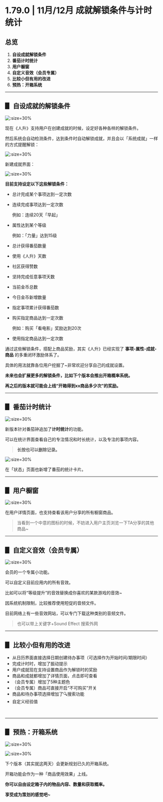 # 1.79.0 | 11月/12月 成就解锁条件与计时统计

## 总览

1. **自设成就解锁条件**
2. **番茄计时统计**
3. **用户橱窗**
4. **自定义音效（会员专属）**
5. **比较小但有用的改进**
6. **预热：开箱系统**

<!-- more -->

---

## ▋ 自设成就的解锁条件

![](_media/178-9/02.png ':size=30%')



现在《人升》支持用户在创建成就的时候，设定好各种各样的解锁条件。

然后系统会自动检测条件，达到条件时自动解锁成就，并且会以「系统成就」一样的方式提醒解锁：

![](_media/178-9/03.jpg ':size=30%')


新建成就界面：

![](_media/178-9/01.png ':size=30%')



**目前支持设定以下这些解锁条件：**

- 总计完成某个事项达到一定次数

- 连续完成事项达到一定次数

  例如：连续20天「早起」

- 属性达到某个等级

  例如：「力量」达到15级

- 总计获得番茄数量

- 使用《人升》天数

- 社区获得赞数

- 坚持完成任意事项天数

- 当前金币总数

- 今日金币新增数量

- 指定事项累计获得番茄数

- 购买指定商品达到一定次数

  例如：购买「看电影」奖励达到20次

- 使用指定商品达到一定次数



通过这些解锁条件，搭配上商品奖励，其实《人升》已经实现了 **事项-属性-成就-商品** 的多重闭环激励体系了。

具体的用法就靠各位用户挖掘了~非常欢迎分享自己的成就设置。



**未来也会扩展更多的解锁条件，比如下个版本会推出开箱概率系统。**

**再之后的版本就可能会上线“开箱得到xx商品多少次”的奖励。**



---

## ▋ 番茄计时统计

![](_media/178-9/04.jpg ':size=30%')

新版本针对番茄钟追加了**计时统计**的功能。

可以在统计界面查看自己的专注情况和时长统计，以及专注的事项内容。

> **长按也可以删除记录。**



![](_media/178-9/05.jpg ':size=30%')

在「状态」页面也新增了番茄的统计卡片。



---

## ▋ 用户橱窗

![](_media/178-9/06.jpg ':size=30%')

在用户详情页面，也支持查看该用户分享的所有橱窗商品。



> 当看到一个中意的图标的时候，不妨进入用户主页浏览一下TA分享的其他商品~

---

## ▋ 自定义音效（会员专属）

![](_media/178-9/07.jpg ':size=30%')

会员的一个专属小功能。

可以自定义目前应用内的所有音效。



比如可以将“等级提升”的音效替换成你喜欢的某款游戏的音效~

因系统机制限制，比较推荐使用短促的音频文件。

目前网络上有一些音效网站，可以专门下载这种类别的音频文件。

> 也可以带上关键字+Sound Effect 搜索外网



---

## ▋ 比较小但有用的改进

- 从日历界面直接选择日期创建待办事项（可选择作为开始时间/期限时间）
- 完成计时时，增加了振动提示
- 用户成就现在支持设置商品作为解锁时的奖励
- 商品和成就都增加了详情页面，点击即可查看
- （会员专属）增加了5种主题色
- （会员专属）商品可直接开启“不可购买”开关
- 商品和待办事项选择增加了🔍搜索功能
- 自定义经验值

<br />

---

## ▋ 预热：开箱系统

![](_media/178-9/09.jpg ':size=30%')

![](_media/178-9/10.jpg ':size=30%')

下个版本（其实就这两天）会更新规划已久的开箱系统。



开箱功能会作为一种「商品使用效果」上线。

**你可以自由设定箱子内的物品内容、数量和获取概率。**

**享受成为策划的感觉吧~**


